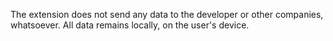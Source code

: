 The extension does not send any data to the developer or other companies, whatsoever. All data remains locally, on the user's device.
